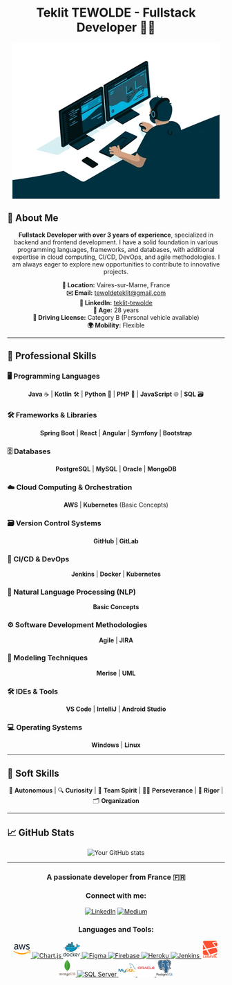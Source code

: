 <h1 align="center">Teklit TEWOLDE - Fullstack Developer 👨‍💻</h1>

<p align="center">
  <img src="giphy.webp" alt="Profile Image" /> <!-- Optional: Add your profile image -->
</p>

## 🚀 About Me

<p align="center">
  <strong>Fullstack Developer with over 3 years of experience</strong>, specialized in backend and frontend development. I have a solid foundation in various programming languages, frameworks, and databases, with additional expertise in cloud computing, CI/CD, DevOps, and agile methodologies. I am always eager to explore new opportunities to contribute to innovative projects.
</p>

<p align="center">
  <strong>📍 Location:</strong> Vaires-sur-Marne, France<br>
  <strong>✉️ Email:</strong> <a href="mailto:tewoldeteklit@gmail.com">tewoldeteklit@gmail.com</a><br>
  <strong>🔗 LinkedIn:</strong> <a href="https://www.linkedin.com/in/teklit-tewolde-75b560134">teklit-tewolde</a><br>
  <strong>🎂 Age:</strong> 28 years<br>
  <strong>🚗 Driving License:</strong> Category B (Personal vehicle available)<br>
  <strong>🌍 Mobility:</strong> Flexible
</p>

---

## 💼 Professional Skills

### 🖥️ Programming Languages
<p align="center">
  <strong>Java</strong> ☕ | <strong>Kotlin</strong> 🛠️ | <strong>Python</strong> 🐍 | <strong>PHP</strong> 🐘 | <strong>JavaScript</strong> 🌐 | <strong>SQL</strong> 🗃️
</p>

### 🛠️ Frameworks & Libraries
<p align="center">
  <strong>Spring Boot</strong> | <strong>React</strong> | <strong>Angular</strong> | <strong>Symfony</strong> | <strong>Bootstrap</strong>
</p>

### 🗄️ Databases
<p align="center">
  <strong>PostgreSQL</strong> | <strong>MySQL</strong> | <strong>Oracle</strong> | <strong>MongoDB</strong>
</p>

### ☁️ Cloud Computing & Orchestration
<p align="center">
  <strong>AWS</strong> | <strong>Kubernetes</strong> (Basic Concepts)
</p>

### 🗃️ Version Control Systems
<p align="center">
  <strong>GitHub</strong> | <strong>GitLab</strong>
</p>

### 🔄 CI/CD & DevOps
<p align="center">
  <strong>Jenkins</strong> | <strong>Docker</strong> | <strong>Kubernetes</strong>
</p>

### 🧠 Natural Language Processing (NLP)
<p align="center">
  <strong>Basic Concepts</strong>
</p>

### ⚙️ Software Development Methodologies
<p align="center">
  <strong>Agile</strong> | <strong>JIRA</strong>
</p>

### 📝 Modeling Techniques
<p align="center">
  <strong>Merise</strong> | <strong>UML</strong>
</p>

### 🛠️ IDEs & Tools
<p align="center">
  <strong>VS Code</strong> | <strong>IntelliJ</strong> | <strong>Android Studio</strong>
</p>

### 💻 Operating Systems
<p align="center">
  <strong>Windows</strong> | <strong>Linux</strong>
</p>

---

## 🌟 Soft Skills
<p align="center">
  🤝 <strong>Autonomous</strong> | 🔍 <strong>Curiosity</strong> | 👥 <strong>Team Spirit</strong> | 🏃‍♂️ <strong>Perseverance</strong> | 📏 <strong>Rigor</strong> | 🗂️ <strong>Organization</strong>
</p>

---

## 📈 GitHub Stats

<p align="center">
  <img src="https://github-readme-stats.vercel.app/api?username=Teclit&show_icons=true&theme=radical" alt="Your GitHub stats">
</p>

---

<h3 align="center">A passionate developer from France 🇫🇷</h3>

<h3 align="center">Connect with me:</h3>
<p align="center">
  <a href="https://linkedin.com/in/teklit-tewolde-75b560134/" target="blank"><img align="center" src="https://raw.githubusercontent.com/rahuldkjain/github-profile-readme-generator/master/src/images/icons/Social/linked-in-alt.svg" alt="LinkedIn" height="30" width="40" /></a>
  <a href="https://medium.com/@teclittewolde" target="blank"><img align="center" src="https://raw.githubusercontent.com/rahuldkjain/github-profile-readme-generator/master/src/images/icons/Social/medium.svg" alt="Medium" height="30" width="40" /></a>
</p>

<h3 align="center">Languages and Tools:</h3>
<p align="center"> 
    <a href="https://aws.amazon.com" target="_blank" rel="noreferrer"> 
        <img src="https://raw.githubusercontent.com/devicons/devicon/master/icons/amazonwebservices/amazonwebservices-original-wordmark.svg" alt="AWS" width="40" height="40"/> 
    </a> 
    <a href="https://www.chartjs.org" target="_blank" rel="noreferrer"> 
        <img src="https://www.chartjs.org/media/logo-title.svg" alt="Chart.js" width="40" height="40"/> 
    </a> 
    <a href="https://www.docker.com/" target="_blank" rel="noreferrer"> 
        <img src="https://raw.githubusercontent.com/devicons/devicon/master/icons/docker/docker-original-wordmark.svg" alt="Docker" width="40" height="40"/> 
    </a> 
    <a href="https://www.figma.com/" target="_blank" rel="noreferrer"> 
        <img src="https://www.vectorlogo.zone/logos/figma/figma-icon.svg" alt="Figma" width="40" height="40"/> 
    </a> 
    <a href="https://firebase.google.com/" target="_blank" rel="noreferrer"> 
        <img src="https://www.vectorlogo.zone/logos/firebase/firebase-icon.svg" alt="Firebase" width="40" height="40"/> 
    </a> 
    <a href="https://heroku.com" target="_blank" rel="noreferrer"> 
        <img src="https://www.vectorlogo.zone/logos/heroku/heroku-icon.svg" alt="Heroku" width="40" height="40"/> 
    </a> 
    <a href="https://www.jenkins.io" target="_blank" rel="noreferrer"> 
        <img src="https://www.vectorlogo.zone/logos/jenkins/jenkins-icon.svg" alt="Jenkins" width="40" height="40"/> 
    </a> 
    <a href="https://laravel.com/" target="_blank" rel="noreferrer"> 
        <img src="https://raw.githubusercontent.com/devicons/devicon/master/icons/laravel/laravel-plain-wordmark.svg" alt="Laravel" width="40" height="40"/> 
    </a> 
    <a href="https://www.mongodb.com/" target="_blank" rel="noreferrer"> 
        <img src="https://raw.githubusercontent.com/devicons/devicon/master/icons/mongodb/mongodb-original-wordmark.svg" alt="MongoDB" width="40" height="40"/> 
    </a> 
    <a href="https://www.microsoft.com/en-us/sql-server" target="_blank" rel="noreferrer"> 
        <img src="https://www.svgrepo.com/show/303229/microsoft-sql-server-logo.svg" alt="SQL Server" width="40" height="40"/> 
    </a> 
    <a href="https://www.mysql.com/" target="_blank" rel="noreferrer"> 
        <img src="https://raw.githubusercontent.com/devicons/devicon/master/icons/mysql/mysql-original-wordmark.svg" alt="MySQL" width="40" height="40"/> 
    </a> 
    <a href="https://www.oracle.com/" target="_blank" rel="noreferrer"> 
        <img src="https://raw.githubusercontent.com/devicons/devicon/master/icons/oracle/oracle-original.svg" alt="Oracle" width="40" height="40"/> 
    </a> 
    <a href="https://www.postgresql.org" target="_blank" rel="noreferrer"> 
        <img src="https://raw.githubusercontent.com/devicons/devicon/master/icons/postgresql/postgresql-original-wordmark.svg" alt="PostgreSQL" width="40" height="40"/> 
    </a> 
</p>
